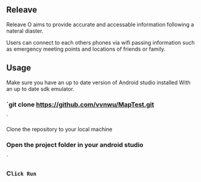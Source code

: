 
## Releave



Releave O aims to provide accurate and accessable information following a nateral diaster.

Users can connect to each others phones via wifi passing information such as emergency meeting points and locations
of friends or family.


## Usage



Make sure you have an up to date version of Android studio installed With an up to date sdk emulator.
### `git clone https://github.com/vvnwu/MapTest.git
`

Clone the repository to your local machine


### Open the project folder in your android studio 
`

 

### C`lick Run`




